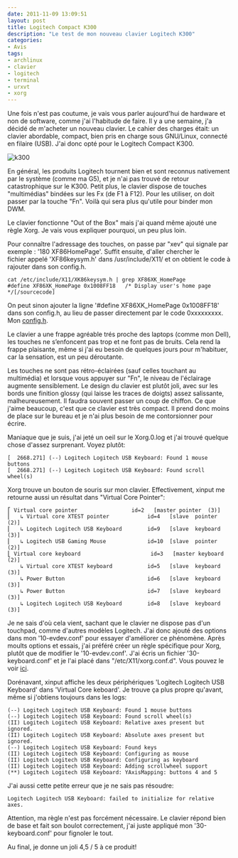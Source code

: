 ```yaml
---
date: 2011-11-09 13:09:51
layout: post
title: Logitech Compact K300
description: "Le test de mon nouveau clavier Logitech K300"
categories:
- Avis
tags:
- archlinux
- clavier
- logitech
- terminal
- urxvt
- xorg
---
```


Une fois n'est pas coutume, je vais vous parler aujourd'hui de hardware et non de software, comme j'ai l'habitude de faire.
Il y a une semaine, j'a décidé de m'acheter un nouveau clavier. Le cahier des charges était: un clavier abordable, compact, bien pris en charge sous GNU/Linux, connecté en filaire (USB). J'ai donc opté pour le Logitech Compact K300.

<!-- more -->

<img class="imgcenter" alt="k300" src="http://linuxien.legtux.org/uploads/images/2011/11/K300.jpg">

En général, les produits Logitech tournent bien et sont reconnus nativement par le système (comme ma G5), et je n'ai pas trouvé de retour catastrophique sur le K300. Petit plus, le clavier dispose de touches "multimédias" bindées sur les Fx (de F1 à F12). Pour les utiliser, on doit passer par la touche "Fn". Voilà qui sera plus qu'utile pour binder mon DWM.

Le clavier fonctionne "Out of the Box" mais j'ai quand même ajouté une règle Xorg. Je vais vous expliquer pourquoi, un peu plus loin.

Pour connaître l'adressage des touches, on passe par "xev" qui signale par exemple : '180 XF86HomePage'. Suffit ensuite, d'aller chercher le fichier appelé 'XF86keysym.h' dans /usr/include/X11/ et on obtient le code à rajouter dans son config.h.

	cat /etc/include/X11/XK86keysym.h | grep XF86XK_HomePage
	#define XF86XK_HomePage 0x1008FF18   /* Display user's home page   */[/sourcecode]


On peut sinon ajouter la ligne '#define XF86XK_HomePage 0x1008FF18' dans son config.h, au lieu de passer directement par le code 0xxxxxxxxx. Mon [config.h](https://github.com/Ypnose/Madfiles/blob/master/dwm/config.h).

Le clavier a une frappe agréable trés proche des laptops (comme mon Dell), les touches ne s’enfoncent pas trop et ne font pas de bruits. Cela rend la frappe plaisante, même si j'ai eu besoin de quelques jours pour m'habituer, car la sensation, est un peu déroutante.

Les touches ne sont pas rétro-éclairées (sauf celles touchant au multimédia) et lorsque vous appuyer sur "Fn", le niveau de l'éclairage augmente sensiblement. Le design du clavier est plutôt joli, avec sur les bords une finition glossy (qui laisse les traces de doigts) assez salissante, malheureusement. Il faudra souvent passer un coup de chiffon.
Ce que j'aime beaucoup, c'est que ce clavier est très compact. Il prend donc moins de place sur le bureau et je n'ai plus besoin de me contorsionner pour écrire.

Maniaque que je suis, j'ai jeté un oeil sur le Xorg.0.log et j'ai trouvé quelque chose d'assez surprenant. Voyez plutôt:

	[  2668.271] (--) Logitech Logitech USB Keyboard: Found 1 mouse buttons
	[  2668.271] (--) Logitech Logitech USB Keyboard: Found scroll wheel(s)

Xorg trouve un bouton de souris sur mon clavier. Effectivement, xinput me retourne aussi un résultat dans "Virtual Core Pointer":

	⎡ Virtual core pointer                 id=2   [master pointer  (3)]
	⎜   ↳ Virtual core XTEST pointer            id=4   [slave  pointer  (2)]
	⎜   ↳ Logitech Logitech USB Keyboard        id=9   [slave  keyboard (3)]
	⎜   ↳ Logitech USB Gaming Mouse             id=10  [slave  pointer  (2)]
	⎣ Virtual core keyboard                      id=3   [master keyboard (2)]
		↳ Virtual core XTEST keyboard           id=5   [slave  keyboard (3)]
		↳ Power Button                          id=6   [slave  keyboard (3)]
		↳ Power Button                          id=7   [slave  keyboard (3)]
		↳ Logitech Logitech USB Keyboard        id=8   [slave  keyboard (3)]


Je ne sais d'où cela vient, sachant que le clavier ne dispose pas d'un touchpad, comme d'autres modèles Logitech. J'ai donc ajouté des options dans mon '10-evdev.conf' pour essayer d'améliorer ce phénomène.
Après moults options et essais, j'ai préféré créer un règle spécifique pour Xorg, plutôt que de modifier le '10-evdev.conf'. J'ai écris un fichier '30-keyboard.conf' et je l'ai placé dans "/etc/X11/xorg.conf.d". Vous pouvez le voir [ici](https://github.com/Ypnose/Madfiles/blob/master/Xorg/30-keyboard.conf).

Dorénavant, xinput affiche les deux périphériques 'Logitech Logitech USB Keyboard' dans 'Virtual Core keboard'. Je trouve ça plus propre qu'avant, même si j'obtiens toujours dans les logs:

	(--) Logitech Logitech USB Keyboard: Found 1 mouse buttons
	(--) Logitech Logitech USB Keyboard: Found scroll wheel(s)
	(II) Logitech Logitech USB Keyboard: Relative axes present but ignored.
	(II) Logitech Logitech USB Keyboard: Absolute axes present but ignored.
	(--) Logitech Logitech USB Keyboard: Found keys
	(II) Logitech Logitech USB Keyboard: Configuring as mouse
	(II) Logitech Logitech USB Keyboard: Configuring as keyboard
	(II) Logitech Logitech USB Keyboard: Adding scrollwheel support
	(**) Logitech Logitech USB Keyboard: YAxisMapping: buttons 4 and 5
J'ai aussi cette petite erreur que je ne sais pas résoudre:

	Logitech Logitech USB Keyboard: failed to initialize for relative axes.

Attention, ma règle n'est pas forcément nécessaire. Le clavier répond bien de base et fait son boulot correctement, j'ai juste appliqué mon '30-keyboard.conf' pour fignoler le tout.

Au final, je donne un joli 4,5 / 5 à ce produit!
